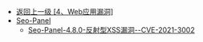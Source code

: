 - [返回上一级 [4、Web应用漏洞]](/4、Web应用漏洞)
- [Seo-Panel](/4、Web应用漏洞/Seo-Panel/)
  - [Seo-Panel-4.8.0-反射型XSS漏洞--CVE-2021-3002](/4、Web应用漏洞/Seo-Panel/Seo-Panel-4.8.0-反射型XSS漏洞--CVE-2021-3002.md)
